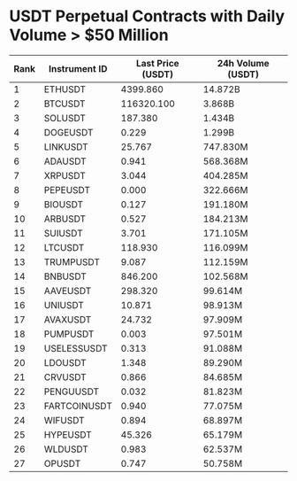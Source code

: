 # USDT Perpetual Contracts with Daily Volume > $50 Million

| Rank | Instrument ID | Last Price (USDT) | 24h Volume (USDT) |
|------|---------------|-------------------|-------------------|
| 1 | ETHUSDT | 4399.860 | 14.872B |
| 2 | BTCUSDT | 116320.100 | 3.868B |
| 3 | SOLUSDT | 187.380 | 1.434B |
| 4 | DOGEUSDT | 0.229 | 1.299B |
| 5 | LINKUSDT | 25.767 | 747.830M |
| 6 | ADAUSDT | 0.941 | 568.368M |
| 7 | XRPUSDT | 3.044 | 404.285M |
| 8 | PEPEUSDT | 0.000 | 322.666M |
| 9 | BIOUSDT | 0.127 | 191.180M |
| 10 | ARBUSDT | 0.527 | 184.213M |
| 11 | SUIUSDT | 3.701 | 171.105M |
| 12 | LTCUSDT | 118.930 | 116.099M |
| 13 | TRUMPUSDT | 9.087 | 112.159M |
| 14 | BNBUSDT | 846.200 | 102.568M |
| 15 | AAVEUSDT | 298.320 | 99.614M |
| 16 | UNIUSDT | 10.871 | 98.913M |
| 17 | AVAXUSDT | 24.732 | 97.909M |
| 18 | PUMPUSDT | 0.003 | 97.501M |
| 19 | USELESSUSDT | 0.313 | 91.088M |
| 20 | LDOUSDT | 1.348 | 89.290M |
| 21 | CRVUSDT | 0.866 | 84.685M |
| 22 | PENGUUSDT | 0.032 | 81.823M |
| 23 | FARTCOINUSDT | 0.940 | 77.075M |
| 24 | WIFUSDT | 0.894 | 68.897M |
| 25 | HYPEUSDT | 45.326 | 65.179M |
| 26 | WLDUSDT | 0.983 | 62.537M |
| 27 | OPUSDT | 0.747 | 50.758M |
